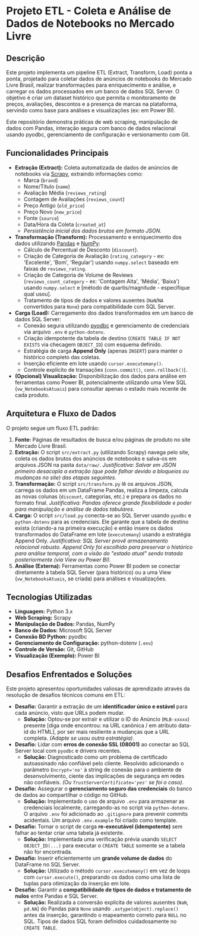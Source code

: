 # Projeto ETL - Coleta e Análise de Dados de Notebooks no Mercado Livre

## Descrição

Este projeto implementa um pipeline ETL (Extract, Transform, Load) ponta a ponta, projetado para coletar dados de anúncios de notebooks do Mercado Livre Brasil, realizar transformações para enriquecimento e análise, e carregar os dados processados em um banco de dados SQL Server. O objetivo é criar um dataset histórico que permita o monitoramento de preços, avaliações, descontos e a presença de marcas na plataforma, servindo como base para análises e visualizações (ex: em Power BI).

Este repositório demonstra práticas de web scraping, manipulação de dados com Pandas, interação segura com banco de dados relacional usando pyodbc, gerenciamento de configuração e versionamento com Git.

## Funcionalidades Principais

* **Extração (Extract):** Coleta automatizada de dados de anúncios de notebooks via [Scrapy](https://scrapy.org/), extraindo informações como:
    * Marca (`brand`)
    * Nome/Título (`name`)
    * Avaliação Média (`reviews_rating`)
    * Contagem de Avaliações (`reviews_count`)
    * Preço Antigo (`old_price`)
    * Preço Novo (`new_price`)
    * Fonte (`source`)
    * Data/Hora da Coleta (`created_at`)
    * *Persistência inicial dos dados brutos em formato JSON.*
* **Transformação (Transform):** Processamento e enriquecimento dos dados utilizando [Pandas](https://pandas.pydata.org/) e [NumPy](https://numpy.org/):
    * Cálculo de Percentual de Desconto (`discount`).
    * Criação de Categoria de Avaliação (`rating_category` - ex: 'Excelente', 'Bom', 'Regular') usando `numpy.select` baseado em faixas de `reviews_rating`.
    * Criação de Categoria de Volume de Reviews (`reviews_count_category` - ex: 'Contagem Alta', 'Média', 'Baixa') usando `numpy.select` e [método de quartis/magnitude - especifique qual usou].
    * Tratamento de tipos de dados e valores ausentes (`NaN`/`NA` convertidos para `None`) para compatibilidade com SQL Server.
* **Carga (Load):** Carregamento dos dados transformados em um banco de dados SQL Server:
    * Conexão segura utilizando [pyodbc](https://github.com/mkleehammer/pyodbc) e gerenciamento de credenciais via arquivo `.env` e `python-dotenv`.
    * Criação idempotente da tabela de destino (`CREATE TABLE IF NOT EXISTS` via checagem `OBJECT_ID`) com esquema definido.
    * Estratégia de carga **Append Only** (apenas `INSERT`) para manter o histórico completo das coletas.
    * Inserção eficiente em lote usando `cursor.executemany()`.
    * Controle explícito de transações (`conn.commit()`, `conn.rollback()`).
* **(Opcional) Visualização:** Disponibilização dos dados para análise em ferramentas como Power BI, potencialmente utilizando uma View SQL (`vw_NotebooksAtuais`) para consultar apenas o estado mais recente de cada produto.

## Arquitetura e Fluxo de Dados

O projeto segue um fluxo ETL padrão:

1.  **Fonte:** Páginas de resultados de busca e/ou páginas de produto no site Mercado Livre Brasil.
2.  **Extração:** O script `src/extract.py` (utilizando Scrapy) navega pelo site, coleta os dados brutos dos anúncios de notebooks e salva-os em arquivos JSON na pasta `data/raw/`. *Justificativa: Salvar em JSON primeiro desacopla a extração (que pode falhar devido a bloqueios ou mudanças no site) das etapas seguintes.*
3.  **Transformação:** O script `src/transform.py` lê os arquivos JSON, carrega os dados em um DataFrame Pandas, realiza a limpeza, calcula as novas colunas (`discount`, categorias, etc.) e prepara os dados no formato final. *Justificativa: Pandas oferece grande flexibilidade e poder para manipulação e análise de dados tabulares.*
4.  **Carga:** O script `src/load.py` conecta-se ao SQL Server usando `pyodbc` e `python-dotenv` para as credenciais. Ele garante que a tabela de destino exista (criando-a na primeira execução) e então insere os dados transformados do DataFrame em lote (`executemany`) usando a estratégia Append Only. *Justificativa: SQL Server provê armazenamento relacional robusto. Append Only foi escolhido para preservar o histórico para análise temporal, com a visão do "estado atual" sendo tratada posteriormente (via View ou Power BI).*
5.  **Análise (Externa):** Ferramentas como Power BI podem se conectar diretamente à tabela SQL Server (para histórico) ou a uma View (`vw_NotebooksAtuais`, se criada) para análises e visualizações.

## Tecnologias Utilizadas

* **Linguagem:** Python 3.x
* **Web Scraping:** Scrapy
* **Manipulação de Dados:** Pandas, NumPy
* **Banco de Dados:** Microsoft SQL Server
* **Conexão BD Python:** pyodbc
* **Gerenciamento de Configuração:** python-dotenv (`.env`)
* **Controle de Versão:** Git, GitHub
* **Visualização (Exemplo):** Power BI

## Desafios Enfrentados e Soluções

Este projeto apresentou oportunidades valiosas de aprendizado através da resolução de desafios técnicos comuns em ETL:

* **Desafio:** Garantir a extração de um **identificador único e estável** para cada anúncio, visto que URLs podem mudar.
    * **Solução:** Optou-se por extrair e utilizar o ID do Anúncio (`MLB-xxxxx`) presente [diga onde encontrou: na URL canônica / em atributo data-id do HTML], por ser mais resiliente a mudanças que a URL completa. *(Adapte se usou outra estratégia)*.
* **Desafio:** Lidar com **erros de conexão SSL (08001)** ao conectar ao SQL Server local com `pyodbc` e drivers recentes.
    * **Solução:** Diagnosticado como um problema de certificado autoassinado não confiável pelo cliente. Resolvido adicionando o parâmetro `Encrypt='no'` à string de conexão para o ambiente de desenvolvimento, ciente das implicações de segurança em redes não confiáveis. *(Ou `TrustServerCertificate='yes'` se foi o caso)*.
* **Desafio:** Assegurar o **gerenciamento seguro das credenciais** do banco de dados ao compartilhar o código no GitHub.
    * **Solução:** Implementado o uso de arquivo `.env` para armazenar as credenciais localmente, carregando-as no script via `python-dotenv`. O arquivo `.env` foi adicionado ao `.gitignore` para prevenir commits acidentais. Um arquivo `.env.example` foi criado como template.
* **Desafio:** Tornar o script de carga **re-executável (idempotente)** sem falhar ao tentar criar uma tabela já existente.
    * **Solução:** Implementada uma verificação prévia usando `SELECT OBJECT_ID(...)` para executar o `CREATE TABLE` somente se a tabela não for encontrada.
* **Desafio:** Inserir eficientemente um **grande volume de dados** do DataFrame no SQL Server.
    * **Solução:** Utilizado o método `cursor.executemany()` em vez de loops com `cursor.execute()`, preparando os dados como uma lista de tuplas para otimização da inserção em lote.
* **Desafio:** Garantir a **compatibilidade de tipos de dados e tratamento de nulos** entre Pandas e SQL Server.
    * **Solução:** Realizada a conversão explícita de valores ausentes (`NaN`, `pd.NA`) do Pandas para `None` usando `.astype(object).replace()` antes da inserção, garantindo o mapeamento correto para `NULL` no SQL. Tipos de dados SQL foram definidos cuidadosamente no `CREATE TABLE`.
